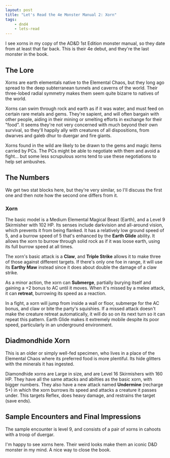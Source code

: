 ```yaml
---
layout: post
title: "Let's Read the 4e Monster Manual 2: Xorn"
tags:
    - dnd4
    - lets-read
---
```


I see xorns in my copy of the AD&D 1st Edition monster manual, so they date from
at least that far back. This is their 4e debut, and they're the last monster in
the book.

## The Lore

Xorns are earth elementals native to the Elemental Chaos, but they long ago
spread to the deep subterranean tunnels and caverns of the world. Their
three-lobed radial symmetry makes them seem quite bizarre to natives of the
world.

Xorns can swim through rock and earth as if it was water, and must feed on
certain rare metals and gems. They're sapient, and will often bargain with other
people, aiding in their mining or smelting efforts in exchange for their
"food". It seems they're not very concerned with much beyond their own survival,
so they'll happily ally with creatures of all dispositions, from dwarves and
galeb dhur to duergar and fire giants.

Xorns found in the wild are likely to be drawn to the gems and magic items
carried by PCs. The PCs might be able to negotiate with them and avoid a
fight... but some less scrupulous xorns tend to use these negotiations to help
set ambushes.

## The Numbers

We get two stat blocks here, but they're very similar, so I'll discuss the first
one and then note how the second one differs from it.

### Xorn

The basic model is a Medium Elemental Magical Beast (Earth), and a Level 9
Skirmisher with 102 HP. Its senses include darkvision and all-around vision,
which prevents it from being flanked. It has a relatively low ground speed of 5,
and a burrow speed of 5 that's enhanced by the **Earth Glide** ability. It
allows the xorn to burrow through solid rock as if it was loose earth, using its
full burrow speed at all times.

The xorn's basic attack is a **Claw**, and **Triple Strike** allows it to make
three of those against different targets. If there's only one foe in range, it
will use its **Earthy Maw** instead since it does about double the damage of a
claw strike.

As a minor action, the xorn can **Submerge**, partially burying itself and
gaining a +2 bonus to AC until it moves. When it's missed by a melee attack, it
can **retreat**, burrowing its speed as a reaction.

In a fight, a xorn will jump from inside a wall or floor, submerge for the AC
bonus, and claw or bite the party's squishies. If a missed attack doesn't make
the creature retreat automatically, it will do so on its next turn so it can
repeat this pattern. Earth Glide makes it extremely mobile despite its poor
speed, particularly in an underground environment.

## Diadmondhide Xorn

This is an older or simply well-fed specimen, who lives in a place of the
Elemental Chaos where its preferred food is more plentiful. Its hide glitters
with the minerals it has ingested.

Diamondhide xorns are Large in size, and are Level 16 Skirmishers with 160
HP. They have all the same attacks and abilties as the basic xorn, with bigger
numbers. They also have a new attack named **Undermine** (recharge 5+) in which
the xorn burrows its speed and attacks a creature it passes under. This targets
Reflex, does heavy damage, and restrains the target (save ends).

## Sample Encounters and Final Impressions

The sample encounter is level 9, and consists of a pair of xorns in cahoots with
a troop of duergar.

I'm happy to see xorns here. Their weird looks make them an iconic D&D monster
in my mind. A nice way to close the book.
